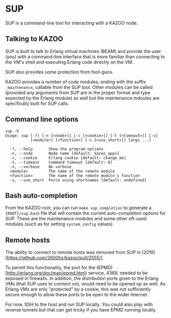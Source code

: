 # SUP

SUP is a command-line tool for interacting with a KAZOO node.

## Talking to KAZOO

SUP is built to talk to Erlang virtual machines (BEAM) and provide the user (you) with a command-line interface that is more familiar than connecting to the VM's shell and executing Erlang code directly on the VM.

SUP also provides some protection from foot-guns.

KAZOO provides a number of code modules, ending with the suffix `_maintenance`, callable from the SUP tool. Other modules can be called (provided any arguments from SUP are in the proper format and type expected by the Erlang module) as well but the maintenance mdoules are specifically built for SUP calls.

## Command line options

```shell
sup -h
Usage: sup [-?] [-n [<node>]] [-c [<cookie>]] [-t [<timeout>]] [-v]
           [<module>] [<function>] [-s [<use_short>]] [args ...]

  -?, --help       Show the program options
  -n, --node       Node name [default: kazoo_apps]
  -c, --cookie     Erlang cookie [default: change_me]
  -t, --timeout    Command timeout [default: 0]
  -v, --verbose    Be verbose
  <module>         The name of the remote module
  <function>       The name of the remote module's function
  -s, --use_short  Force using shortnames [default: undefined]
```

## Bash auto-completion

From the KAZOO root, you can run `make sup_completion` to generate a `{ROOT}/sup.bash` file that will contain the current auto-completion options for SUP. These are the maintenance modules and some other oft-used modules (such as for setting `system_config` values).

## Remote hosts

The ability to connect to remote hosts was removed from SUP in (2016)[https://github.com/2600hz/kazoo/pull/2555/].

To permit this functionality, the port for the (EPMD)[http://erlang.org/doc/man/epmd.html) service, 4369, needed to be exposed in firewalls. In addition, the distribution ports given to the Erlang VMs (that SUP uses to connect on), would need to be opened up as well. As Erlang VMs are only "protected" by a cookie, this was not sufficiently secure enough to allow these ports to be open to the wider Internet.

For now, SSH to the host and run SUP locally. You could also play with reverse tunnels but that can get tricky if you have EPMD running locally.
